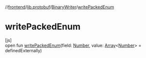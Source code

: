 //[frontend](../../../index.md)/[lib.protobuf](../index.md)/[BinaryWriter](index.md)/[writePackedEnum](write-packed-enum.md)

# writePackedEnum

[js]\
open fun [writePackedEnum](write-packed-enum.md)(field: [Number](https://kotlinlang.org/api/latest/jvm/stdlib/kotlin/-number/index.html), value: [Array](https://kotlinlang.org/api/latest/jvm/stdlib/kotlin/-array/index.html)&lt;[Number](https://kotlinlang.org/api/latest/jvm/stdlib/kotlin/-number/index.html)&gt; = definedExternally)
